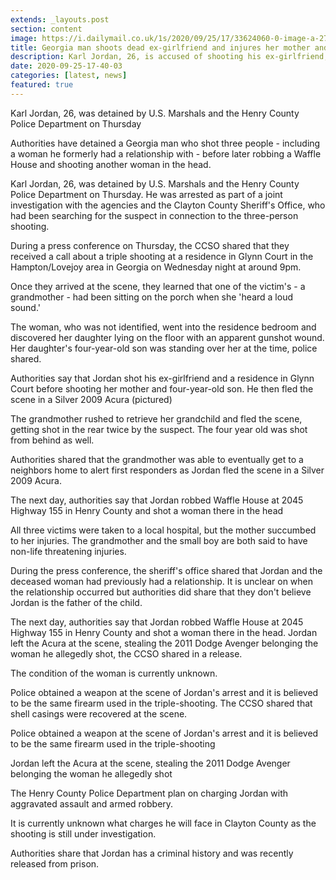 ```yaml
---
extends: _layouts.post
section: content
image: https://i.dailymail.co.uk/1s/2020/09/25/17/33624060-0-image-a-27_1601050984352.jpg 
title: Georgia man shoots dead ex-girlfriend and injures her mother and son 
description: Karl Jordan, 26, is accused of shooting his ex-girlfriend, her mother and her four-year-old son. He also robbed a Waffle House in Henry County. 
date: 2020-09-25-17-40-03 
categories: [latest, news] 
featured: true 
--- 
```

Karl Jordan, 26, was detained by U.S. Marshals and the Henry County Police Department on Thursday

Authorities have detained a Georgia man who shot three people - including a woman he formerly had a relationship with - before later robbing a Waffle House and shooting another woman in the head. 

Karl Jordan, 26, was detained by U.S. Marshals and the Henry County Police Department on Thursday. He was arrested as part of a joint investigation with the agencies and the Clayton County Sheriff's Office, who had been searching for the suspect in connection to the three-person shooting. 

During a press conference on Thursday, the CCSO shared that they received a call about a triple shooting at a residence in Glynn Court in the Hampton/Lovejoy area in Georgia on Wednesday night at around 9pm. 

Once they arrived at the scene, they learned that one of the victim's - a grandmother - had been sitting on the porch when she 'heard a loud sound.' 

The woman, who was not identified, went into the residence bedroom and discovered her daughter lying on the floor with an apparent gunshot wound. Her daughter's four-year-old son was standing over her at the time, police shared. 

Authorities say that Jordan shot his ex-girlfriend and a residence in Glynn Court before shooting her mother and four-year-old son. He then fled the scene in a Silver 2009 Acura (pictured)

The grandmother rushed to retrieve her grandchild and fled the scene, getting shot in the rear twice by the suspect. The four year old was shot from behind as well.  

Authorities shared that the grandmother was able to eventually get to a neighbors home to alert first responders as Jordan fled the scene in a Silver 2009 Acura.

The next day, authorities say that Jordan robbed Waffle House at 2045 Highway 155 in Henry County and shot a woman there in the head

All three victims were taken to a local hospital, but the mother succumbed to her injuries. The grandmother and the small boy are both said to have non-life threatening injuries. 

During the press conference, the sheriff's office shared that Jordan and the deceased woman had previously had a relationship. It is unclear on when the relationship occurred but authorities did share that they don't believe Jordan is the father of the child.  

The next day, authorities say that Jordan robbed Waffle House at 2045 Highway 155 in Henry County and shot a woman there in the head. Jordan left the Acura at the scene, stealing the 2011 Dodge Avenger belonging the woman he allegedly shot, the CCSO shared in a release.

The condition of the woman is currently unknown.

Police obtained a weapon at the scene of Jordan's arrest and it is believed to be the same firearm used in the triple-shooting. The CCSO shared that shell casings were recovered at the scene.

Police obtained a weapon at the scene of Jordan's arrest and it is believed to be the same firearm used in the triple-shooting

Jordan left the Acura at the scene, stealing the 2011 Dodge Avenger belonging the woman he allegedly shot

The Henry County Police Department plan on charging Jordan with aggravated assault and armed robbery. 

It is currently unknown what charges he will face in Clayton County as the shooting is still under investigation.

Authorities share that Jordan has a criminal history and was recently released from prison.   

